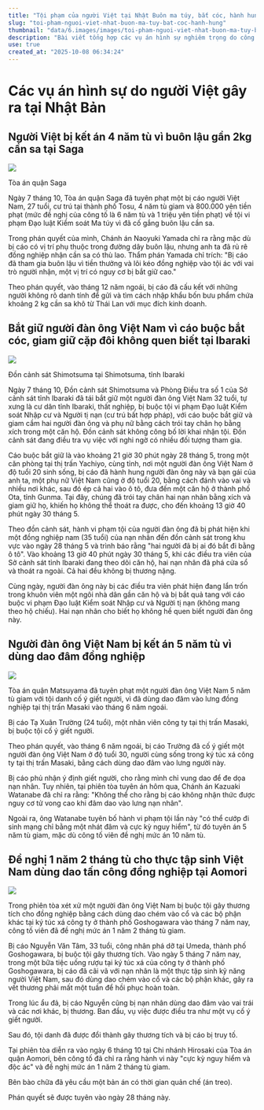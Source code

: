 ```yaml
---
title: "Tội phạm của người Việt tại Nhật Buôn ma túy, bắt cóc, hành hung"
slug: "toi-pham-nguoi-viet-nhat-buon-ma-tuy-bat-coc-hanh-hung"
thumbnail: "data/6.images/images/toi-pham-nguoi-viet-nhat-buon-ma-tuy-bat-coc-hanh-hung.webp"
description: "Bài viết tổng hợp các vụ án hình sự nghiêm trọng do công dân Việt Nam thực hiện tại Nhật Bản, bao gồm buôn lậu ma túy, giam giữ trái phép và các vụ tấn công gây thương tích."
use: true
created_at: "2025-10-08 06:34:24"
---
```


# Các vụ án hình sự do người Việt gây ra tại Nhật Bản

## Người Việt bị kết án 4 năm tù vì buôn lậu gần 2kg cần sa tại Saga

![](/images/20251007-04568654-saga-000-3-view.webp)

Tòa án quận Saga

Ngày 7 tháng 10, Tòa án quận Saga đã tuyên phạt một bị cáo người Việt Nam, 27 tuổi, cư trú tại thành phố Tosu, 4 năm tù giam và 800.000 yên tiền phạt (mức đề nghị của công tố là 6 năm tù và 1 triệu yên tiền phạt) về tội vi phạm Đạo luật Kiểm soát Ma túy vì đã cố gắng buôn lậu cần sa.

Trong phán quyết của mình, Chánh án Naoyuki Yamada chỉ ra rằng mặc dù bị cáo có vị trí phụ thuộc trong đường dây buôn lậu, nhưng anh ta đã rủ rê đồng nghiệp nhận cần sa có thù lao. Thẩm phán Yamada chỉ trích: "Bị cáo đã tham gia buôn lậu vì tiền thưởng và lôi kéo đồng nghiệp vào tội ác với vai trò người nhận, một vị trí có nguy cơ bị bắt giữ cao."

Theo phán quyết, vào tháng 12 năm ngoái, bị cáo đã cấu kết với những người không rõ danh tính để gửi và tìm cách nhập khẩu bốn bưu phẩm chứa khoảng 2 kg cần sa khô từ Thái Lan với mục đích kinh doanh.

## Bắt giữ người đàn ông Việt Nam vì cáo buộc bắt cóc, giam giữ cặp đôi không quen biết tại Ibaraki

![](/images/20251007-00000009-ibaraki-000-1-view.webp)

Đồn cảnh sát Shimotsuma tại Shimotsuma, tỉnh Ibaraki

Ngày 7 tháng 10, Đồn cảnh sát Shimotsuma và Phòng Điều tra số 1 của Sở cảnh sát tỉnh Ibaraki đã tái bắt giữ một người đàn ông Việt Nam 32 tuổi, tự xưng là cư dân tỉnh Ibaraki, thất nghiệp, bị buộc tội vi phạm Đạo luật Kiểm soát Nhập cư và Người tị nạn (cư trú bất hợp pháp), với cáo buộc bắt giữ và giam cầm hai người đàn ông và phụ nữ bằng cách trói tay chân họ bằng xích trong một căn hộ. Đồn cảnh sát không công bố lời khai nhận tội. Đồn cảnh sát đang điều tra vụ việc với nghi ngờ có nhiều đối tượng tham gia.

Cáo buộc bắt giữ là vào khoảng 21 giờ 30 phút ngày 28 tháng 5, trong một căn phòng tại thị trấn Yachiyo, cùng tỉnh, nơi một người đàn ông Việt Nam ở độ tuổi 20 sinh sống, bị cáo đã hành hung người đàn ông này và bạn gái của anh ta, một phụ nữ Việt Nam cũng ở độ tuổi 20, bằng cách đánh vào vai và nhiều nơi khác, sau đó ép cả hai vào ô tô, đưa đến một căn hộ ở thành phố Ota, tỉnh Gunma. Tại đây, chúng đã trói tay chân hai nạn nhân bằng xích và giam giữ họ, khiến họ không thể thoát ra được, cho đến khoảng 13 giờ 40 phút ngày 30 tháng 5.

Theo đồn cảnh sát, hành vi phạm tội của người đàn ông đã bị phát hiện khi một đồng nghiệp nam (35 tuổi) của nạn nhân đến đồn cảnh sát trong khu vực vào ngày 28 tháng 5 và trình báo rằng "hai người đã bị ai đó bắt đi bằng ô tô". Vào khoảng 13 giờ 40 phút ngày 30 tháng 5, khi các điều tra viên của Sở cảnh sát tỉnh Ibaraki đang theo dõi căn hộ, hai nạn nhân đã phá cửa sổ và thoát ra ngoài. Cả hai đều không bị thương nặng.

Cùng ngày, người đàn ông này bị các điều tra viên phát hiện đang lẩn trốn trong khuôn viên một ngôi nhà dân gần căn hộ và bị bắt quả tang với cáo buộc vi phạm Đạo luật Kiểm soát Nhập cư và Người tị nạn (không mang theo hộ chiếu). Hai nạn nhân cho biết họ không hề quen biết người đàn ông này.

## Người đàn ông Việt Nam bị kết án 5 năm tù vì dùng dao đâm đồng nghiệp

![](/images/20251007-05459136-rnb-000-2-view.webp)

Tòa án quận Matsuyama đã tuyên phạt một người đàn ông Việt Nam 5 năm tù giam với tội danh cố ý giết người, vì đã dùng dao đâm vào lưng đồng nghiệp tại thị trấn Masaki vào tháng 6 năm ngoái.

Bị cáo Tạ Xuân Trường (24 tuổi), một nhân viên công ty tại thị trấn Masaki, bị buộc tội cố ý giết người.

Theo phán quyết, vào tháng 6 năm ngoái, bị cáo Trường đã cố ý giết một người đàn ông Việt Nam ở độ tuổi 30, người cùng sống trong ký túc xá công ty tại thị trấn Masaki, bằng cách dùng dao đâm vào lưng người này.

Bị cáo phủ nhận ý định giết người, cho rằng mình chỉ vung dao để đe dọa nạn nhân. Tuy nhiên, tại phiên tòa tuyên án hôm qua, Chánh án Kazuaki Watanabe đã chỉ ra rằng: "Không thể cho rằng bị cáo không nhận thức được nguy cơ tử vong cao khi đâm dao vào lưng nạn nhân".

Ngoài ra, ông Watanabe tuyên bố hành vi phạm tội lần này "có thể cướp đi sinh mạng chỉ bằng một nhát đâm và cực kỳ nguy hiểm", từ đó tuyên án 5 năm tù giam, mặc dù công tố viên đề nghị mức án 10 năm tù.

## Đề nghị 1 năm 2 tháng tù cho thực tập sinh Việt Nam dùng dao tấn công đồng nghiệp tại Aomori

![](/images/20251007-06368991-rab-000-1-view.webp)

Trong phiên tòa xét xử một người đàn ông Việt Nam bị buộc tội gây thương tích cho đồng nghiệp bằng cách dùng dao chém vào cổ và các bộ phận khác tại ký túc xá công ty ở thành phố Goshogawara vào tháng 7 năm nay, công tố viên đã đề nghị mức án 1 năm 2 tháng tù giam.

Bị cáo Nguyễn Văn Tâm, 33 tuổi, công nhân phá dỡ tại Umeda, thành phố Goshogawara, bị buộc tội gây thương tích. Vào ngày 5 tháng 7 năm nay, trong một bữa tiệc uống rượu tại ký túc xá của công ty ở thành phố Goshogawara, bị cáo đã cãi vã với nạn nhân là một thực tập sinh kỹ năng người Việt Nam, sau đó dùng dao chém vào cổ và các bộ phận khác, gây ra vết thương phải mất một tuần để hồi phục hoàn toàn.

Trong lúc ẩu đả, bị cáo Nguyễn cũng bị nạn nhân dùng dao đâm vào vai trái và các nơi khác, bị thương. Ban đầu, vụ việc được điều tra như một vụ cố ý giết người.

Sau đó, tội danh đã được đổi thành gây thương tích và bị cáo bị truy tố.

Tại phiên tòa diễn ra vào ngày 6 tháng 10 tại Chi nhánh Hirosaki của Tòa án quận Aomori, bên công tố đã chỉ ra rằng hành vi này "cực kỳ nguy hiểm và độc ác" và đề nghị mức án 1 năm 2 tháng tù giam.

Bên bào chữa đã yêu cầu một bản án có thời gian quản chế (án treo).

Phán quyết sẽ được tuyên vào ngày 28 tháng này.